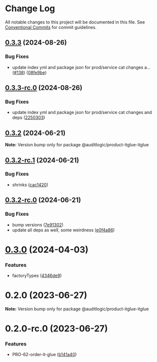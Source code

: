 # Change Log

All notable changes to this project will be documented in this file.
See [Conventional Commits](https://conventionalcommits.org) for commit guidelines.

## [0.3.3](https://github.com/auditlogic/product/compare/@auditlogic/product-itglue-itglue@0.3.2...@auditlogic/product-itglue-itglue@0.3.3) (2024-08-26)


### Bug Fixes

* update index yml and package json for prod/service cat changes a… ([#138](https://github.com/auditlogic/product/issues/138)) ([08fe9be](https://github.com/auditlogic/product/commit/08fe9beb1c8457462a19bc69caa02e6212d97e1a))





## [0.3.3-rc.0](https://github.com/auditlogic/product/compare/@auditlogic/product-itglue-itglue@0.3.2...@auditlogic/product-itglue-itglue@0.3.3-rc.0) (2024-08-26)


### Bug Fixes

* update index yml and package json for prod/service cat changes and deps ([2250303](https://github.com/auditlogic/product/commit/225030363a363608240135b7ebed386b28f01e4b))





## [0.3.2](https://github.com/auditlogic/product/compare/@auditlogic/product-itglue-itglue@0.3.2-rc.1...@auditlogic/product-itglue-itglue@0.3.2) (2024-06-21)

**Note:** Version bump only for package @auditlogic/product-itglue-itglue





## [0.3.2-rc.1](https://github.com/auditlogic/product/compare/@auditlogic/product-itglue-itglue@0.3.2-rc.0...@auditlogic/product-itglue-itglue@0.3.2-rc.1) (2024-06-21)


### Bug Fixes

* shrinks ([cac1420](https://github.com/auditlogic/product/commit/cac14200fefcd8183ab69fe89a47bd3f70f563e9))





## [0.3.2-rc.0](https://github.com/auditlogic/product/compare/@auditlogic/product-itglue-itglue@0.3.0...@auditlogic/product-itglue-itglue@0.3.2-rc.0) (2024-06-21)


### Bug Fixes

* bump versions ([7e91302](https://github.com/auditlogic/product/commit/7e913023b8b312150ed7762c32fbbe616be71de5))
* update all deps as well, some weirdness ([e0f4a86](https://github.com/auditlogic/product/commit/e0f4a864714e2d3de6bbf3da014d5312fe53be2f))





# [0.3.0](https://github.com/auditlogic/product/compare/@auditlogic/product-itglue-itglue@0.2.0...@auditlogic/product-itglue-itglue@0.3.0) (2024-04-03)


### Features

* factoryTypes ([4346de9](https://github.com/auditlogic/product/commit/4346de92693aee892fccf725338ffc7b80ab182b))





# 0.2.0 (2023-06-27)

**Note:** Version bump only for package @auditlogic/product-itglue-itglue





# 0.2.0-rc.0 (2023-06-27)


### Features

* PRO-62-order-it-glue ([b141a40](https://github.com/auditlogic/product/commit/b141a40a34e721107cc48e61f488cca7cbe1380c))
